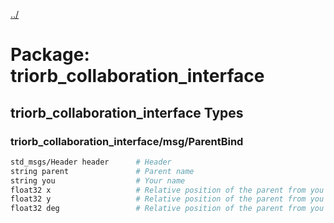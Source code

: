 [../](../README.md)

# Package: triorb_collaboration_interface
## triorb_collaboration_interface Types
### triorb_collaboration_interface/msg/ParentBind
```bash
std_msgs/Header header      # Header
string parent               # Parent name
string you                  # Your name
float32 x                   # Relative position of the parent from you [m]
float32 y                   # Relative position of the parent from you [m]
float32 deg                 # Relative position of the parent from you [deg]
```